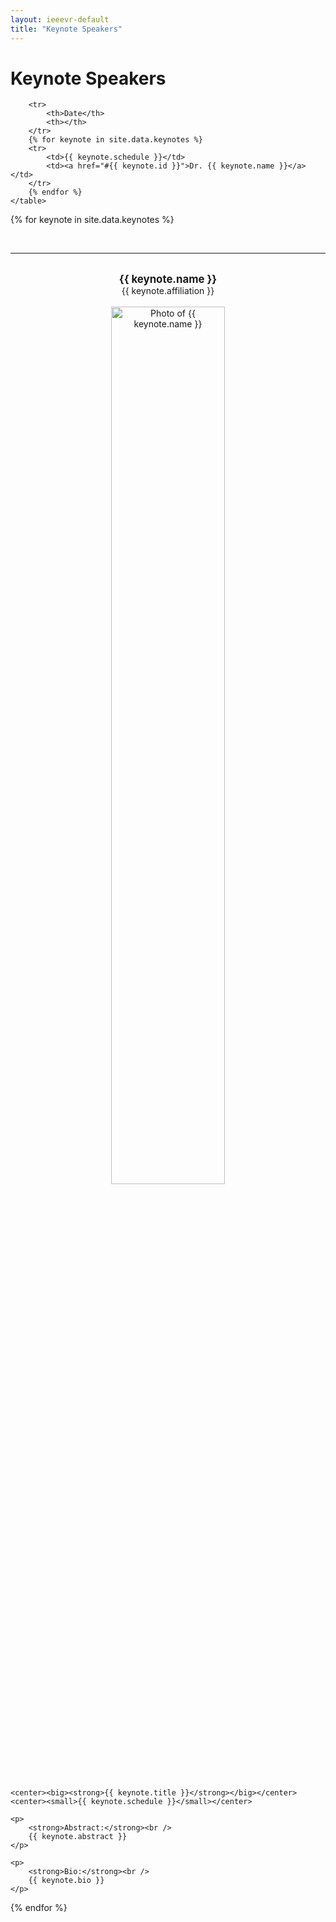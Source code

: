 ```yaml
---
layout: ieeevr-default
title: "Keynote Speakers"
---
```


<style>
    .styled-table {
        border-collapse: collapse;
        margin: 25px 0;
        font-size: 0.9em;
        font-family: sans-serif;
        /*min-width: 400px;*/
        box-shadow: 0 0 20px rgba(0, 0, 0, 0.15);
        display: table;
    }

    .styled-table thead tr {
        background-color: #00aeef;
        color: #ffffff;
        text-align: left;
    }

    .styled-table th,
    .styled-table td {
        padding: 12px 15px;
    }

    .styled-table tbody tr {
        border-bottom: 1px solid #dddddd;
    }

    .styled-table tbody tr:nth-of-type(even) {
        background-color: #f3f3f3;
    }

    .styled-table tbody tr:last-of-type {
        border-bottom: 2px solid #00aeef;
    }

    .styled-table tbody tr.active-row {
        font-weight: bold;
        color: #00aeef;
    }

</style>

<h1>Keynote Speakers</h1>

<div>
    <table class="styled-table">

        <tr>
            <th>Date</th>
            <th></th>
        </tr>
        {% for keynote in site.data.keynotes %}
        <tr>
            <td>{{ keynote.schedule }}</td>
            <td><a href="#{{ keynote.id }}">Dr. {{ keynote.name }}</a></td>
        </tr>
        {% endfor %}
    </table>
</div>


{% for keynote in site.data.keynotes %}

<br />
<hr style="color: #00aeef">
<br />
<div id="{{ keynote.id }}">
    <center><strong><big>{{ keynote.name }}</big></strong></center>
    <center>{{ keynote.affiliation }}</center>
    <br />
    <center><img src="{{ keynote.photo }}" alt="Photo of {{ keynote.name }}" width="60%"></center>
    <br />

    <center><big><strong>{{ keynote.title }}</strong></big></center>
    <center><small>{{ keynote.schedule }}</small></center>

    <p>
        <strong>Abstract:</strong><br />
        {{ keynote.abstract }}
    </p>

    <p>
        <strong>Bio:</strong><br />
        {{ keynote.bio }}
    </p>

</div>



{% endfor %}



<!--

<div>
    <table class="styled-table">

        <tr>
            <th>Date</th>
            <th></th>
        </tr>

        <tr>
            <td>Monday, 29 March, 2021</td>
            <td><strong><a href="#keynote-betty-mohler">Dr. Betty Mohler</a></strong></td>
        </tr>
        <tr>
            <td>Tuesday, 30 March, 2021</td>
            <td><strong><a href="#keynote-steven-feiner">Dr. Steven Feiner</a></strong></td>
        </tr>
        <tr>
            <td>Wednesday, 31 March, 2021</td>
            <td><strong><a href="#keynote-frank-steinicke">Dr. Frank Steinicke</a></strong></td>
        </tr>
        <tr>
            <td>Thursday, 1 April, 2021</td>
            <td><strong><a href="#keynote-nuria-oliver">Dr. Nuria Oliver</a></strong></td>
        </tr>
    </table>
</div>


<br />
<hr style="color: #00aeef">
<br />
<div id="keynote-frank-steinicke">
    <center><strong><big>Frank Steinicke</big></strong></center>
    <center>University of Hamburg</center>
    <br />
    <center><img src="/2021/assets/images/keynotes/keynote-steinicke.jpg" alt="Foto of Frank Steinicke" width="60%"></center>
    <br />

    <center><big><strong>B(l)ending Realities</strong></big></center>
    <center><small>Wednesday, 31 March, 2021</small></center>

    <p>
        <strong>Abstract:</strong><br />
        The fusion of mixed reality (MR) and artificial intelligence (AI) will revolutionize human-computer interaction. MR/AI technologies and methods will enable scenarios with seamless transitions, interactions and transformations between real and virtual objects along the reality-virtuality continuum indistinguishable from corresponding real-world interactions. Yet, todays immersive technology is still decades away from the ultimate display. However, imperfections of the human perceptual, cognitive and motor system can be exploited to bend reality in such a way that compelling immersive experiences can be achieved. In this talk, we will review some mixed reality illusions, which bring us closer to the ultimate blended reality.
    </p>

    <p>
        <strong>Bio:</strong><br />
        Frank Steinicke is professor for Human-Computer Interaction at the Department of Informatics at the University of Hamburg, and chaired the Department from 2017-2020. He studied Mathematics with a Minor in Computer Science at the University of Münster, from which he received his Ph.D. in 2006 and Venia Legendi in Computer Science in 2009. His research is driven by understanding the human perceptual, cognitive and motor abilities and limitations in order to reform the interaction as well as the experience in computer-mediated realities. Frank Steinicke regularly serves as panelist and speaker at major events in the area of virtual reality and human-computer interaction.
        He is on the International program committee of various national and international conferences in the area of virtual, augmented and mixed reality as well as human-computer interaction, and currently Associate Editor of Frontiers in Virtual Reality. Furthermore, he is a member of the Steering Committee of the ACM Symposium on Spatial User Interaction (SUI) and the German Informatics Society Special Interest Group on VR/AR.
    </p>

</div>
-->
